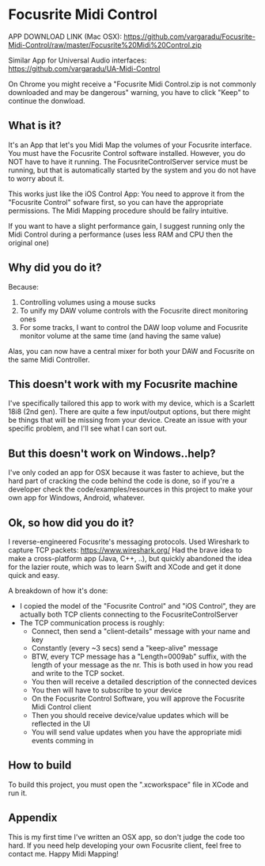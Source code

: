 # Focusrite Midi Control

APP DOWNLOAD LINK (Mac OSX): https://github.com/vargaradu/Focusrite-Midi-Control/raw/master/Focusrite%20Midi%20Control.zip

Similar App for Universal Audio interfaces: https://github.com/vargaradu/UA-Midi-Control

On Chrome you might receive a "Focusrite Midi Control.zip is not commonly downloaded and may be dangerous" warning, you have to click "Keep" to continue the donwload.

## What is it?

It's an App that let's you Midi Map the volumes of your Focusrite interface. You must have the Focusrite Control software installed. However, you do NOT have to have it running. The FocusriteControlServer service must be running, but that is automatically started by the system and you do not have to worry about it.

This works just like the iOS Control App: You need to approve it from the "Focusrite Control" sofware first, so you can have the appropriate permissions.
The Midi Mapping procedure should be failry intuitive.

If you want to have a slight performance gain, I suggest running only the Midi Control during a performance (uses less RAM and CPU then the original one)

## Why did you do it?

Because:
1. Controlling volumes using a mouse sucks
2. To unify my DAW volume controls with the Focusrite direct monitoring ones
3. For some tracks, I want to control the DAW loop volume and Focusrite monitor volume at the same time (and having the same value) 

Alas, you can now have a central mixer for both your DAW and Focusrite on the same Midi Controller.

## This doesn't work with my Focusrite machine

I've specifically tailored this app to work with my device, which is a Scarlett 18i8 (2nd gen).
There are quite a few input/output options, but there might be things that will be missing from your device.
Create an issue with your specific problem, and I'll see what I can sort out.

## But this doesn't work on Windows..help?

I've only coded an app for OSX because it was faster to achieve, but the hard part of cracking the code behind the code is done, so if you're a developer check the code/examples/resources in this project to make your own app for Windows, Android, whatever.

## Ok, so how did you do it?

I reverse-engineered Focusrite's messaging protocols.
Used Wireshark to capture TCP packets: https://www.wireshark.org/
Had the brave idea to make a cross-platform app (Java, C++, ..), but quickly abandoned the idea for the lazier route, which was to learn Swift and XCode and get it done quick and easy. 

A breakdown of how it's done:
- I copied the model of the "Focusrite Control" and "iOS Control", they are actually both TCP clients connecting to the FocusriteControlServer
- The TCP communication process is roughly:
  - Connect, then send a "client-details" message with your name and key
  - Constantly (every ~3 secs) send a "keep-alive" message
  - BTW, every TCP message has a "Length=0009ab" suffix, with the length of your message as the nr. This is both used in how you read and write to the TCP socket.
  - You then will receive a detailed description of the connected devices
  - You then will have to subscribe to your device
  - On the Focusrite Control Software, you will approve the Focusrite Midi Control client
  - Then you should receive device/value updates which will be reflected in the UI
  - You will send value updates when you have the appropriate midi events comming in

## How to build

To build this project, you must open the ".xcworkspace" file in XCode and run it.

## Appendix

This is my first time I've written an OSX app, so don't judge the code too hard.
If you need help developing your own Focusrite client, feel free to contact me.
Happy Midi Mapping!

